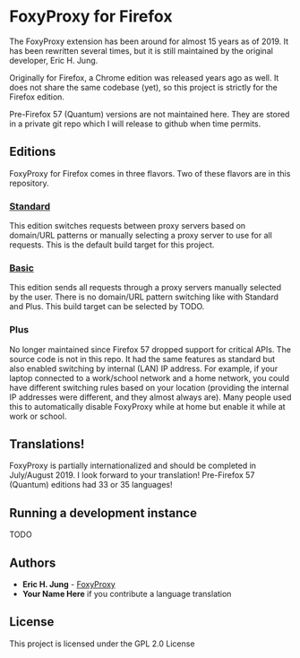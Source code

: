 # FoxyProxy for Firefox

The FoxyProxy extension has been around for almost 15 years as of 2019. It has been rewritten several times, but it is still maintained by the original developer, Eric H. Jung.

Originally for Firefox, a Chrome edition was released years ago as well. It does not share the same codebase (yet), so this project is strictly for the Firefox edition.

Pre-Firefox 57 (Quantum) versions are not maintained here. They are stored in a private git repo which I will release to github when time permits.

## Editions

FoxyProxy for Firefox comes in three flavors. Two of these flavors are in this repository.

### [Standard](https://addons.mozilla.org/firefox/addon/foxyproxy-standard/)

This edition switches requests between proxy servers based on domain/URL patterns or manually selecting a proxy server to use for all requests. This is the default build target for this project.

### [Basic](https://addons.mozilla.org/firefox/addon/foxyproxy-basic/)

This edition sends all requests through a proxy servers manually selected by the user. There is no domain/URL pattern switching like with Standard and Plus. This build target can be selected by TODO.

### Plus

No longer maintained since Firefox 57 dropped support for critical APIs. The source code is not in this repo. It had the same features as standard but also enabled switching by internal (LAN) IP address. For example, if your laptop connected to a work/school network and a home network, you could have different switching rules based on your location (providing the internal IP addresses were different, and they almost always are). Many people used this to automatically disable FoxyProxy while at home but enable it while at work or school.

## Translations!

FoxyProxy is partially internationalized and should be completed in July/August 2019. I look forward to your translation! Pre-Firefox 57 (Quantum) editions had 33 or 35 languages!

## Running a development instance

TODO

## Authors

* **Eric H. Jung** - [FoxyProxy](https://getfoxyproxy.org/team/)
* **Your Name Here** if you contribute a language translation


## License

This project is licensed under the GPL 2.0 License

